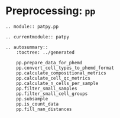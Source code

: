 # Preprocessing: `pp`

```{eval-rst}
.. module:: patpy.pp
```

```{eval-rst}
.. currentmodule:: patpy
```

```{eval-rst}
.. autosummary::
    :toctree: ../generated

    pp.prepare_data_for_phemd
    pp.convert_cell_types_to_phemd_format
    pp.calculate_compositional_metrics
    pp.calculate_cell_qc_metrics
    pp.calculate_n_cells_per_sample
    pp.filter_small_samples
    pp.filter_small_cell_groups
    pp.subsample
    pp.is_count_data
    pp.fill_nan_distances
```
